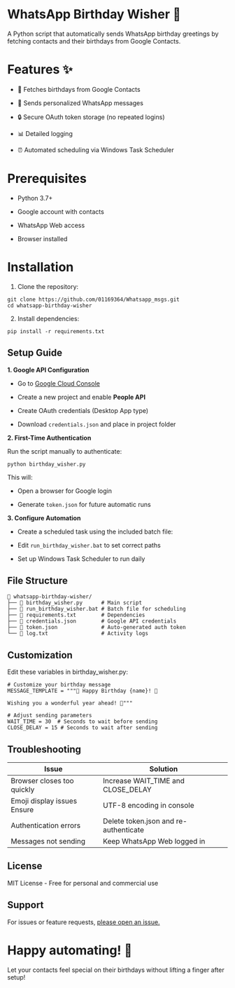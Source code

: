 # WhatsApp Birthday Wisher 🎂
A Python script that automatically sends WhatsApp birthday greetings by fetching contacts and their birthdays from Google Contacts.

# Features ✨
* 📅 Fetches birthdays from Google Contacts

* 💌 Sends personalized WhatsApp messages

* 🔒 Secure OAuth token storage (no repeated logins)

* 📊 Detailed logging

* ⏰ Automated scheduling via Windows Task Scheduler

# Prerequisites
* Python 3.7+

* Google account with contacts

* WhatsApp Web access

* Browser installed

# Installation

1. Clone the repository:

```
git clone https://github.com/01169364/Whatsapp_msgs.git
cd whatsapp-birthday-wisher
```

2. Install dependencies:

```
pip install -r requirements.txt
```
## Setup Guide
**1. Google API Configuration**

* Go to [Google Cloud Console](https://console.cloud.google.com/)

* Create a new project and enable **People API**

* Create OAuth credentials (Desktop App type)

* Download ```credentials.json``` and place in project folder

**2. First-Time Authentication**
   
Run the script manually to authenticate:

```
python birthday_wisher.py
```
This will:

* Open a browser for Google login

* Generate ```token.json``` for future automatic runs

**3. Configure Automation**
   
* Create a scheduled task using the included batch file:

* Edit ```run_birthday_wisher.bat``` to set correct paths

* Set up Windows Task Scheduler to run daily

## File Structure
```
📂 whatsapp-birthday-wisher/
├── 📄 birthday_wisher.py      # Main script
├── 📄 run_birthday_wisher.bat # Batch file for scheduling
├── 📄 requirements.txt        # Dependencies
├── 📄 credentials.json        # Google API credentials
├── 📄 token.json              # Auto-generated auth token
└── 📄 log.txt                 # Activity logs
```
## Customization
Edit these variables in birthday_wisher.py:

```
# Customize your birthday message
MESSAGE_TEMPLATE = """🎉 Happy Birthday {name}! 🎂

Wishing you a wonderful year ahead! 🥳"""

# Adjust sending parameters
WAIT_TIME = 30  # Seconds to wait before sending
CLOSE_DELAY = 15 # Seconds to wait after sending
```
## Troubleshooting
| Issue |	Solution |
| --- | --- |
| Browser closes too quickly |	Increase WAIT_TIME and CLOSE_DELAY |
|Emoji display issues	Ensure | UTF-8 encoding in console |
| Authentication errors |	Delete token.json and re-authenticate |
|Messages not sending |	Keep WhatsApp Web logged in |

## License

MIT License - Free for personal and commercial use

## Support

For issues or feature requests, [please open an issue.](https://github.com/01169364/Whatsapp_msgs/issues)

# Happy automating! 🚀

Let your contacts feel special on their birthdays without lifting a finger after setup!
